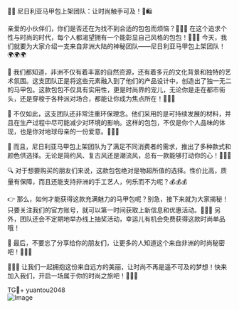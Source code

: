 🎉✨ 尼日利亚马甲包上架团队：让时尚触手可及！👜🛍️

亲爱的小伙伴们，你们是否还在为找不到合适的包包而烦恼？🎒🎒🎒 在这个追求个性与时尚的时代，每个人都渴望拥有一个能彰显自己风格的包包！💖💖💖 今天，我们就要为大家介绍一支来自非洲大陆的神秘团队——尼日利亚马甲包上架团队！🌍🌍🌍

🌈 我们都知道，非洲不仅有着丰富的自然资源，还有着多元的文化背景和独特的艺术氛围。这支团队正是将这些元素融入到了他们的产品设计中，创造出了独一无二的马甲包。这款包包不仅具有实用性，更是时尚界的宠儿，无论你是走在都市街头，还是穿梭于各种派对场合，都能让你成为焦点所在！🌟🌟🌟

💃 不仅如此，这支团队还非常注重环保理念。他们采用的是可持续发展的材料，并且在生产过程中尽可能减少对环境的影响。这样的包包，不仅是你个人品味的体现，也是你对地球母亲的一份爱意。🌿🌿🌿

💼 而且，尼日利亚马甲包上架团队为了满足不同消费者的需求，推出了多种款式和颜色供选择。无论是简约风、复古风还是潮流风，总有一款能够打动你的心！🎨🎨🎨

🔍 对于想要购买的朋友们来说，这款包包绝对是物超所值的选择。性价比高，质量有保障，而且还能支持非洲的手工艺人，何乐而不为呢？💰💰💰

👉 那么，如何才能获得这款充满魅力的马甲包呢？别急，接下来就为大家揭秘！只要关注我们的官方账号，就可以第一时间获取上新信息和优惠活动。🎁🎁🎁 另外，团队还会不定期地举办线上抽奖活动，幸运儿有机会免费获得这款时尚单品哦！

🎉 最后，不要忘了分享给你的朋友们，让更多的人知道这个来自非洲的时尚秘密吧！👭👭👭

🎁🎁🎁 让我们一起拥抱这份来自远方的美丽，让时尚不再是遥不可及的梦想！快来加入我们，开启一场属于你的时尚之旅吧！🚀🚀🚀

TG💪+ yuantou2048  
![Image](https://github.com/user-attachments/assets/b096be7b-4918-425d-a280-69484dc5cd6f)